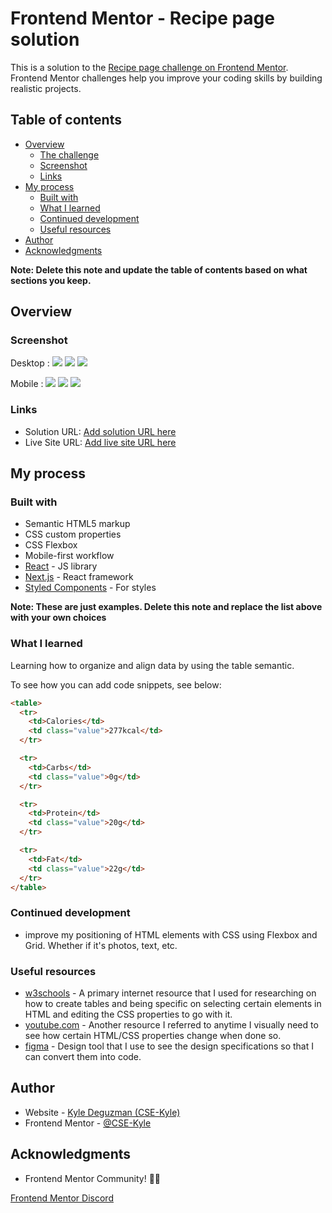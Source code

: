 # Frontend Mentor - Recipe page solution

This is a solution to the [Recipe page challenge on Frontend Mentor](https://www.frontendmentor.io/challenges/recipe-page-KiTsR8QQKm). Frontend Mentor challenges help you improve your coding skills by building realistic projects.

## Table of contents

- [Overview](#overview)
  - [The challenge](#the-challenge)
  - [Screenshot](#screenshot)
  - [Links](#links)
- [My process](#my-process)
  - [Built with](#built-with)
  - [What I learned](#what-i-learned)
  - [Continued development](#continued-development)
  - [Useful resources](#useful-resources)
- [Author](#author)
- [Acknowledgments](#acknowledgments)

**Note: Delete this note and update the table of contents based on what sections you keep.**

## Overview

### Screenshot

Desktop : 
![](./assets/images/Desktop1.png)
![](./assets/images/Desktop2.png)
![](./assets/images/Desktop3.png)

Mobile : 
![](./assets/images/Mobile1.png)
![](./assets/images/Mobile2.png)
![](./assets/images/Mobile3.png)



### Links

- Solution URL: [Add solution URL here](https://your-solution-url.com)
- Live Site URL: [Add live site URL here](https://your-live-site-url.com)

## My process

### Built with

- Semantic HTML5 markup
- CSS custom properties
- CSS Flexbox
- Mobile-first workflow
- [React](https://reactjs.org/) - JS library
- [Next.js](https://nextjs.org/) - React framework
- [Styled Components](https://styled-components.com/) - For styles

**Note: These are just examples. Delete this note and replace the list above with your own choices**

### What I learned

Learning how to organize and align data by using the table semantic.

To see how you can add code snippets, see below:

```html
<table>
  <tr>
    <td>Calories</td>
    <td class="value">277kcal</td>
  </tr>

  <tr>
    <td>Carbs</td>
    <td class="value">0g</td>
  </tr>

  <tr>
    <td>Protein</td>
    <td class="value">20g</td>
  </tr>

  <tr>
    <td>Fat</td>
    <td class="value">22g</td>
  </tr>
</table>
```

### Continued development

- improve my positioning of HTML elements with CSS using Flexbox and Grid. Whether if it's photos, text, etc. 

### Useful resources

- [w3schools](https://www.w3schools.com/html/html_tables.asp) - A primary internet resource that I used for researching on how to create tables and being specific on selecting certain elements in HTML and editing the CSS properties to go with it.
- [youtube.com](https://www.youtube.com/) - Another resource I referred to anytime I visually need to see how certain HTML/CSS properties change when done so.
- [figma](https://www.figma.com) - Design tool that I use to see the design specifications so that I can convert them into code.


## Author

- Website - [Kyle Deguzman (CSE-Kyle)](https://www.your-site.com)
- Frontend Mentor - [@CSE-Kyle](https://www.frontendmentor.io/profile/CSE-Kyle)

## Acknowledgments

- Frontend Mentor Community! 🙌🏼 

[Frontend Mentor Discord](https://discord.com/invite/frontend-mentor-824970620529279006)
